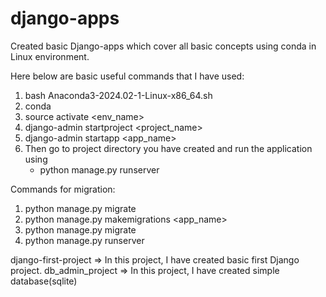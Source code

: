 # django-apps
Created basic Django-apps which cover all basic concepts using conda in Linux environment.

Here below are basic useful commands that I have used:
  1. bash Anaconda3-2024.02-1-Linux-x86_64.sh 
  2. conda
  3. source activate <env_name>
  4. django-admin startproject <project_name>
  5. django-admin startapp <app_name>
  6. Then go to project directory you have created and run the application using
     - python manage.py runserver

Commands for migration:
  1. python manage.py migrate
  2. python manage.py makemigrations <app_name>
  3. python manage.py migrate
  4. python manage.py runserver

   
django-first-project => In this project, I have created basic first Django project.
db_admin_project => In this project, I have created simple database(sqlite) 
